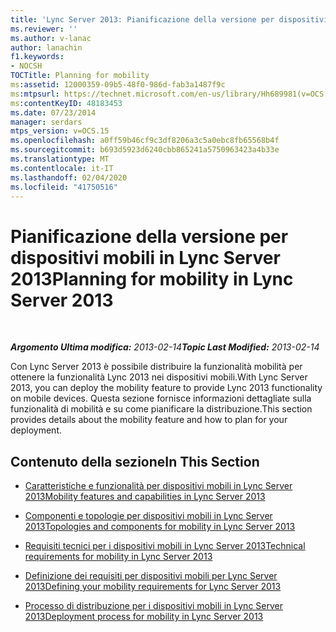 ```yaml
---
title: 'Lync Server 2013: Pianificazione della versione per dispositivi mobili'
ms.reviewer: ''
ms.author: v-lanac
author: lanachin
f1.keywords:
- NOCSH
TOCTitle: Planning for mobility
ms:assetid: 12000359-09b5-48f0-986d-fab3a1487f9c
ms:mtpsurl: https://technet.microsoft.com/en-us/library/Hh689981(v=OCS.15)
ms:contentKeyID: 48183453
ms.date: 07/23/2014
manager: serdars
mtps_version: v=OCS.15
ms.openlocfilehash: a0ff59b46cf9c3df8206a3c5a0ebc8fb65568b4f
ms.sourcegitcommit: b693d5923d6240cbb865241a5750963423a4b33e
ms.translationtype: MT
ms.contentlocale: it-IT
ms.lasthandoff: 02/04/2020
ms.locfileid: "41750516"
---
```

<div data-xmlns="http://www.w3.org/1999/xhtml">

<div class="topic" data-xmlns="http://www.w3.org/1999/xhtml" data-msxsl="urn:schemas-microsoft-com:xslt" data-cs="http://msdn.microsoft.com/en-us/">

<div data-asp="http://msdn2.microsoft.com/asp">

# <a name="planning-for-mobility-in-lync-server-2013"></a><span data-ttu-id="3a521-102">Pianificazione della versione per dispositivi mobili in Lync Server 2013</span><span class="sxs-lookup"><span data-stu-id="3a521-102">Planning for mobility in Lync Server 2013</span></span>

</div>

<div id="mainSection">

<div id="mainBody">

<span> </span>

<span data-ttu-id="3a521-103">_**Argomento Ultima modifica:** 2013-02-14_</span><span class="sxs-lookup"><span data-stu-id="3a521-103">_**Topic Last Modified:** 2013-02-14_</span></span>

<span data-ttu-id="3a521-104">Con Lync Server 2013 è possibile distribuire la funzionalità mobilità per ottenere la funzionalità Lync 2013 nei dispositivi mobili.</span><span class="sxs-lookup"><span data-stu-id="3a521-104">With Lync Server 2013, you can deploy the mobility feature to provide Lync 2013 functionality on mobile devices.</span></span> <span data-ttu-id="3a521-105">Questa sezione fornisce informazioni dettagliate sulla funzionalità di mobilità e su come pianificare la distribuzione.</span><span class="sxs-lookup"><span data-stu-id="3a521-105">This section provides details about the mobility feature and how to plan for your deployment.</span></span>

<div>

## <a name="in-this-section"></a><span data-ttu-id="3a521-106">Contenuto della sezione</span><span class="sxs-lookup"><span data-stu-id="3a521-106">In This Section</span></span>

  - [<span data-ttu-id="3a521-107">Caratteristiche e funzionalità per dispositivi mobili in Lync Server 2013</span><span class="sxs-lookup"><span data-stu-id="3a521-107">Mobility features and capabilities in Lync Server 2013</span></span>](lync-server-2013-mobility-features-and-capabilities.md)

  - [<span data-ttu-id="3a521-108">Componenti e topologie per dispositivi mobili in Lync Server 2013</span><span class="sxs-lookup"><span data-stu-id="3a521-108">Topologies and components for mobility in Lync Server 2013</span></span>](lync-server-2013-topologies-and-components-for-mobility.md)

  - [<span data-ttu-id="3a521-109">Requisiti tecnici per i dispositivi mobili in Lync Server 2013</span><span class="sxs-lookup"><span data-stu-id="3a521-109">Technical requirements for mobility in Lync Server 2013</span></span>](lync-server-2013-technical-requirements-for-mobility.md)

  - [<span data-ttu-id="3a521-110">Definizione dei requisiti per dispositivi mobili per Lync Server 2013</span><span class="sxs-lookup"><span data-stu-id="3a521-110">Defining your mobility requirements for Lync Server 2013</span></span>](lync-server-2013-defining-your-mobility-requirements.md)

  - [<span data-ttu-id="3a521-111">Processo di distribuzione per i dispositivi mobili in Lync Server 2013</span><span class="sxs-lookup"><span data-stu-id="3a521-111">Deployment process for mobility in Lync Server 2013</span></span>](lync-server-2013-deployment-process-for-mobility.md)

</div>

</div>

<span> </span>

</div>

</div>

</div>

